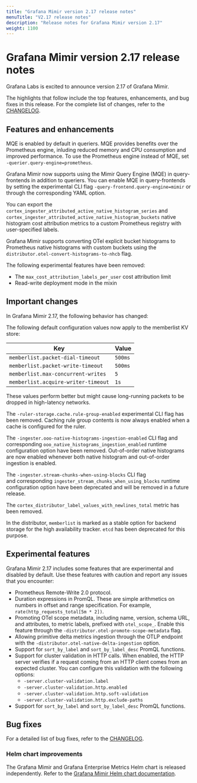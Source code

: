```yaml
---
title: "Grafana Mimir version 2.17 release notes"
menuTitle: "V2.17 release notes"
description: "Release notes for Grafana Mimir version 2.17"
weight: 1100
---
```


# Grafana Mimir version 2.17 release notes

<!-- vale Grafana.GoogleWill = NO -->
<!-- vale Grafana.Timeless = NO -->
<!-- Release notes are often future focused -->

Grafana Labs is excited to announce version 2.17 of Grafana Mimir.

The highlights that follow include the top features, enhancements, and bug fixes in this release.
For the complete list of changes, refer to the [CHANGELOG](https://github.com/grafana/mimir/blob/main/CHANGELOG.md).

## Features and enhancements

MQE is enabled by default in queriers. MQE provides benefits over the Prometheus engine, inluding reduced memory and CPU consumption and improved performance. To use the Prometheus engine instead of MQE, set `-querier.query-engine=prometheus`.

Grafana Mimir now supports using the Mimir Query Engine (MQE) in query-frontends in addition to queriers. You can enable MQE in query-frontends by setting the experimental CLI flag `-query-frontend.query-engine=mimir` or through the corresponding YAML option.

You can export the `cortex_ingester_attributed_active_native_histogram_series` and `cortex_ingester_attributed_active_native_histogram_buckets` native histogram cost attribution metrics to a custom Prometheus registry with user-specified labels.

Grafana Mimir supports converting OTel explicit bucket histograms to Prometheus native histograms with custom buckets using the `distributor.otel-convert-histograms-to-nhcb` flag.

The following experimental features have been removed:

- The `max_cost_attribution_labels_per_user` cost attribution limit
- Read-write deployment mode in the mixin

## Important changes

In Grafana Mimir 2.17, the following behavior has changed:

The following default configuration values now apply to the memberlist KV store:

| Key                                 | Value   |
| ----------------------------------- | ------- |
| `memberlist.packet-dial-timeout`    | `500ms` |
| `memberlist.packet-write-timeout`   | `500ms` |
| `memberlist.max-concurrent-writes`  | `5`     |
| `memberlist.acquire-writer-timeout` | `1s`    |

These values perform better but might cause long-running packets to be dropped in high-latency networks.

The `-ruler-storage.cache.rule-group-enabled` experimental CLI flag has been removed. Caching rule group contents is now always enabled when a cache is configured for the ruler.

The `-ingester.ooo-native-histograms-ingestion-enabled` CLI flag and corresponding `ooo_native_histograms_ingestion_enabled` runtime configuration option have been removed. Out-of-order native histograms are now enabled whenever both native histogram and out-of-order ingestion is enabled.

The `-ingester.stream-chunks-when-using-blocks` CLI flag and corresponding `ingester_stream_chunks_when_using_blocks` runtime configuration option have been deprecated and will be removed in a future release.

The `cortex_distributor_label_values_with_newlines_total` metric has been removed.

In the distributor, `memberlist` is marked as a stable option for backend storage for the high availability tracker. `etcd` has been deprecated for this purpose.

## Experimental features

Grafana Mimir 2.17 includes some features that are experimental and disabled by default.
Use these features with caution and report any issues that you encounter:

- Prometheus Remote-Write 2.0 protocol.
- Duration expressions in PromQL. These are simple arithmetics on numbers in offset and range specification. For example, `rate(http_requests_total[5m * 2])`.
- Promoting OTel scope metadata, including name, version, schema URL, and attributes, to metric labels, prefixed with `otel_scope_`. Enable this feature through the `-distributor.otel-promote-scope-metadata` flag.
- Allowing primitive delta metrics ingestion through the OTLP endpoint with the `-distributor.otel-native-delta-ingestion` option.
- Support for `sort_by_label` and `sort_by_label_desc` PromQL functions.
- Support for cluster validation in HTTP calls. When enabled, the HTTP server verifies if a request coming from an HTTP client comes from an expected cluster. You can configure this validation with the following options:
  - `-server.cluster-validation.label`
  - `-server.cluster-validation.http.enabled`
  - `-server.cluster-validation.http.soft-validation`
  - `-server.cluster-validation.http.exclude-paths`
- Support for `sort_by_label` and `sort_by_label_desc` PromQL functions.

## Bug fixes

For a detailed list of bug fixes, refer to the [CHANGELOG](https://github.com/grafana/mimir/blob/main/CHANGELOG.md).

### Helm chart improvements

The Grafana Mimir and Grafana Enterprise Metrics Helm chart is released independently.
Refer to the [Grafana Mimir Helm chart documentation](/docs/helm-charts/mimir-distributed/latest/).
